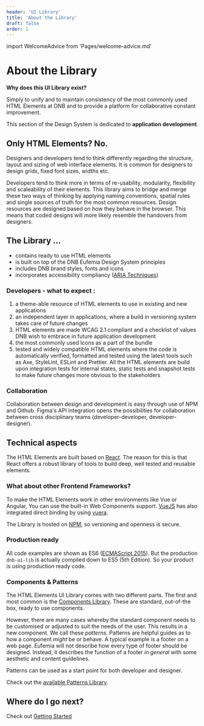 ```yaml
---
header: 'UI Library'
title: 'About the Library'
draft: false
order: 1
---
```


import WelcomeAdvice from 'Pages/welcome-advice.md'

# About the Library

**Why does this UI Library exist?**

Simply to unify and to maintain consistency of the most commonly used HTML Elements at DNB and to provide a platform for collaborative constant improvement.

This section of the Design System is dedicated to **application development**.

## Only HTML Elements? No.

Designers and developers tend to think differently regarding the structure, layout and sizing of web interface elements. It is common for designers to design grids, fixed font sizes, widths etc.

Developers tend to think more in terms of re-usability, modularity, flexibility and scaleability of their elements.
This library aims to bridge and merge these two ways of thinking by applying naming conventions, spatial rules and single sources of truth for the most common resources. Design resources are designed based on how they behave in the browser. This means that coded designs will more likely resemble the handovers from designers.

## The Library ...

- contains ready to use HTML elements
- is built on top of the DNB Eufemia Design System principles
- includes DNB brand styles, fonts and icons
- incorporates accessibility compliancy ([ARIA Techniques](https://www.w3.org/TR/WCAG20-TECHS/aria))

### Developers - what to expect :

1. a theme-able resource of HTML elements to use in existing and new applications
1. an independent layer in applications, where a build in versioning system takes care of future changes
1. HTML elements are made WCAG 2.1 compliant and a checklist of values DNB wish to embrace in future application development
1. the most commonly used Icons as a part of the bundle
1. tested and widely compatible HTML elements where the code is automatically verified, formatted and tested using the latest tools such as Axe, StyleLint, ESLint and Prettier. All the HTML elements are build upon integration tests for internal states, static tests and snapshot tests to make future changes more obvious to the stakeholders

### Collaboration

Collaboration between design and development is easy through use of NPM and Github. Figma's API integration opens the possibilities for collaboration between cross disciplinary teams (developer-developer, developer-designer).

## Technical aspects

The HTML Elements are built based on [React](https://reactjs.org/).
The reason for this is that React offers a robust library of tools to build deep, well tested and reusable elements.

### What about other Frontend Frameworks?

To make the HTML Elements work in other environments like Vue or Angular, You can use the built-in Web Components support. [VueJS](https://vuejs.org/) has also integrated direct binding by using [vuera](https://github.com/akxcv/vuera).

The Library is hosted on [NPM](npmjs.com), so versioning and openness is secure.

### Production ready

All code examples are shown as ES6 ([ECMAScript 2015](https://en.wikipedia.org/wiki/ECMAScript)). But the production `dnb-ui-lib` is actually compiled down to ES5 (5th Edition). So your product is using production ready code.

### Components & Patterns

The HTML Elements UI Library comes with two different parts. The first and most common is the [Components Library](/uilib/components/).
These are standard, out-of-the box, ready to use components.

However, there are many cases whereby the standard component needs to be customised or adjusted to suit the needs of the user. This results in a new component. We call these _patterns_. Patterns are helpful guides as to how a component _might_ be or behave. A typical example is a footer on a web page. Eufemia will not describe how every type of footer should be designed. Instead, it describes the function of a footer _in general_ with some aesthetic and content guidelines.

Patterns can be used as a start point for both developer and designer.

Check out the [available Patterns Library](/uilib/patterns/).

## Where do I go next?

Check out [Getting Started](/uilib/getting-started/)
